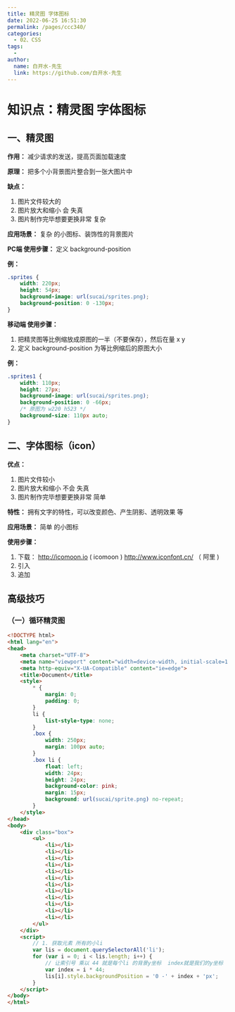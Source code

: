 ```yaml
---
title: 精灵图 字体图标
date: 2022-06-25 16:51:30
permalink: /pages/ccc340/
categories:
  - 02、CSS
tags:
  - 
author: 
  name: 白开水-先生
  link: https://github.com/白开水-先生
---
```

# 知识点：精灵图 字体图标

## 一、精灵图

**作用：** 减少请求的发送，提高页面加载速度

**原理：** 把多个小背景图片整合到一张大图片中

**缺点：**
1. 图片文件较大的
2. 图片放大和缩小 会 失真
3. 图片制作完毕想要更换非常 复杂

**应用场景：** 复杂 的小图标、装饰性的背景图片

**PC端  使用步骤：** 定义 background-position

**例：**
```css
.sprites {
    width: 220px;
    height: 54px;
    background-image: url(sucai/sprites.png);
    background-position: 0 -130px;
}
```

**移动端 使用步骤：**
1. 把精灵图等比例缩放成原图的一半（不要保存），然后在量 x y
2. 定义 background-position 为等比例缩后的原图大小

**例：**
```css
.sprites1 {
    width: 110px;
    height: 27px;
    background-image: url(sucai/sprites.png);
    background-position: 0 -66px;
    /* 原图为 w220 h523 */
    background-size: 110px auto;
}
```

## 二、字体图标（icon）

**优点：**
1. 图片文件较小
2. 图片放大和缩小 不会 失真
3. 图片制作完毕想要更换非常 简单

**特性：** 拥有文字的特性，可以改变颜色、产生阴影、透明效果 等

**应用场景：** 简单 的小图标

**使用步骤：**
1. 下载： http://icomoon.io ( icomoon )    http://www.iconfont.cn/ （ 阿里 )
2. 引入
3. 追加

## 高级技巧

### （一）循环精灵图

```html
<!DOCTYPE html>
<html lang="en">
<head>
    <meta charset="UTF-8">
    <meta name="viewport" content="width=device-width, initial-scale=1.0">
    <meta http-equiv="X-UA-Compatible" content="ie=edge">
    <title>Document</title>
    <style>
        * {
            margin: 0;
            padding: 0;
        }
        li {
            list-style-type: none;
        }
        .box {
            width: 250px;
            margin: 100px auto;
        }
        .box li {
            float: left;
            width: 24px;
            height: 24px;
            background-color: pink;
            margin: 15px;
            background: url(sucai/sprite.png) no-repeat;
        }
    </style>
</head>
<body>
    <div class="box">
        <ul>
            <li></li>
            <li></li>
            <li></li>
            <li></li>
            <li></li>
            <li></li>
            <li></li>
            <li></li>
            <li></li>
            <li></li>
            <li></li>
            <li></li>
        </ul>
    </div>
    <script>
        // 1. 获取元素 所有的小li 
        var lis = document.querySelectorAll('li');
        for (var i = 0; i < lis.length; i++) {
            // 让索引号 乘以 44 就是每个li 的背景y坐标  index就是我们的y坐标
            var index = i * 44;
            lis[i].style.backgroundPosition = '0 -' + index + 'px';
        }
    </script>
</body>
</html>
```